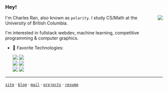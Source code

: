 ### Hey!

<img align="right" src="https://github-readme-stats.vercel.app/api?username=polarr&hide_title=true&text_color=718096&bg_color=00000000&show_icons=true&hide_border=true&count_private=false" />

I'm Charles Ran, also known as `polarity`. I study CS/Math at the University of British Columbia.

I'm interested in fullstack webdev, machine learning, competitive programming & computer graphics.

- 🚀 Favorite Technologies: 

  <div>
    <img src="https://img.shields.io/badge/-Typescript-3178C6?logo=Typescript&logoColor=white&style=for-the-badge">
    <img src="https://img.shields.io/badge/-SvelteKit-FF3E00?logo=svelte&logoColor=white&style=for-the-badge">
  </div>
  <div>
    <img src="https://img.shields.io/badge/-Supabase-3FCF8E?logo=supabase&logoColor=white&style=for-the-badge">
    <img src="https://img.shields.io/badge/-Julia-9558B2?logo=julia&logoColor=white&style=for-the-badge">
  <div>
    <img src="https://img.shields.io/badge/-OpenGL-5586A4?logo=opengl&logoColor=white&style=for-the-badge">
    <img src="https://img.shields.io/badge/-Cloudflare-F38020?logo=cloudflare&logoColor=white&style=for-the-badge">
  </div>

---

[`site`](https://polarity.sh) · [`blog`](https://polarity.sh/blog) · [`mail`](mailto:polarity@polarity.sh) · [`projects`](https://polarity.sh/projects) · [`resume`](https://polarity.sh/redirect/resume)
